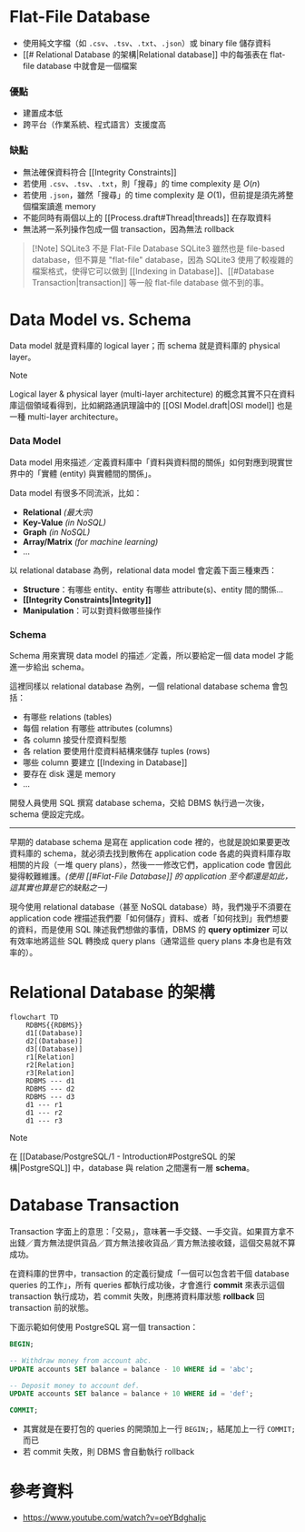 # Flat-File Database

- 使用純文字檔（如 `.csv`、`.tsv`、`.txt`、`.json`）或 binary file 儲存資料
- [[# Relational Database 的架構|Relational database]] 中的每張表在 flat-file database 中就會是一個檔案

### 優點

- 建置成本低
- 跨平台（作業系統、程式語言）支援度高

### 缺點

- 無法確保資料符合 [[Integrity Constraints]]
- 若使用 `.csv`、`.tsv`、`.txt`，則「搜尋」的 time complexity 是 $O(n)$
- 若使用 `.json`，雖然「搜尋」的 time complexity 是 $O(1)$，但前提是須先將整個檔案讀進 memory
- 不能同時有兩個以上的 [[Process.draft#Thread|threads]] 在存取資料
- 無法將一系列操作包成一個 transaction，因為無法 rollback

>[!Note] SQLite3 不是 Flat-File Database
>SQLite3 雖然也是 file-based database，但不算是 "flat-file" database，因為 SQLite3 使用了較複雜的檔案格式，使得它可以做到 [[Indexing in Database]]、[[#Database Transaction|transaction]] 等一般 flat-file database 做不到的事。

# Data Model vs. Schema

Data model 就是資料庫的 logical layer；而 schema 就是資料庫的 physical layer。

> [!Note]
>Logical layer & physical layer (multi-layer architecture) 的概念其實不只在資料庫這個領域看得到，比如網路通訊理論中的 [[OSI Model.draft|OSI model]] 也是一種 multi-layer architecture。

### Data Model

Data model 用來描述／定義資料庫中「資料與資料間的關係」如何對應到現實世界中的「實體 (entity) 與實體間的關係」。

Data model 有很多不同流派，比如：

- **Relational** *(最大宗)*
- **Key-Value** *(in NoSQL)*
- **Graph** *(in NoSQL)*
- **Array/Matrix** *(for machine learning)*
- ...

以 relational database 為例，relational data model 會定義下面三種東西：

- **Structure**：有哪些 entity、entity 有哪些 attribute(s)、entity 間的關係...
- **[[Integrity Constraints|Integrity]]**
- **Manipulation**：可以對資料做哪些操作

### Schema

Schema 用來實現 data model 的描述／定義，所以要給定一個 data model 才能進一步給出 schema。

這裡同樣以 relational database 為例，一個 relational database schema 會包括：

- 有哪些 relations (tables)
- 每個 relation 有哪些 attributes (columns)
- 各 column 接受什麼資料型態
- 各 relation 要使用什麼資料結構來儲存 tuples (rows)
- 哪些 column 要建立 [[Indexing in Database]]
- 要存在 disk 還是 memory
- ...

開發人員使用 SQL 撰寫 database schema，交給 DBMS 執行過一次後，schema 便設定完成。

---

早期的 database schema 是寫在 application code 裡的，也就是說如果要更改資料庫的 schema，就必須去找到散佈在 application code 各處的與資料庫存取相關的片段（一堆 query plans），然後一一修改它們，application code 會因此變得較難維護。*(使用 [[#Flat-File Database]] 的 application 至今都還是如此，這其實也算是它的缺點之一)*

現今使用 relational database（甚至 NoSQL database）時，我們幾乎不須要在 application code 裡描述我們要「如何儲存」資料、或者「如何找到」我們想要的資料，而是使用 SQL 陳述我們想做的事情，DBMS 的 **query optimizer** 可以有效率地將這些 SQL 轉換成 query plans（通常這些 query plans 本身也是有效率的）。

# Relational Database 的架構

```mermaid
flowchart TD
    RDBMS{{RDBMS}}
    d1[(Database)]
    d2[(Database)]
    d3[(Database)]
    r1[Relation]
    r2[Relation]
    r3[Relation]
    RDBMS --- d1
    RDBMS --- d2
    RDBMS --- d3
    d1 --- r1
    d1 --- r2
    d1 --- r3
```

>[!Note]
>在 [[Database/PostgreSQL/1 - Introduction#PostgreSQL 的架構|PostgreSQL]] 中，database 與 relation 之間還有一層 **schema**。

# Database Transaction

Transaction 字面上的意思：「交易」，意味著一手交錢、一手交貨。如果買方拿不出錢／賣方無法提供貨品／買方無法接收貨品／賣方無法接收錢，這個交易就不算成功。

在資料庫的世界中，transaction 的定義衍變成「一個可以包含若干個 database queries 的工作」，所有 queries 都執行成功後，才會進行 **commit** 來表示這個 transaction 執行成功，若 commit 失敗，則應將資料庫狀態 **rollback** 回 transaction 前的狀態。

下面示範如何使用 PostgreSQL 寫一個 transaction：

```SQL
BEGIN;

-- Withdraw money from account abc.
UPDATE accounts SET balance = balance - 10 WHERE id = 'abc';

-- Deposit money to account def.
UPDATE accounts SET balance = balance + 10 WHERE id = 'def';

COMMIT;
```

- 其實就是在要打包的 queries 的開頭加上一行 `BEGIN;`，結尾加上一行 `COMMIT;` 而已
- 若 commit 失敗，則 DBMS 會自動執行 rollback

# 參考資料

- <https://www.youtube.com/watch?v=oeYBdghaIjc>
